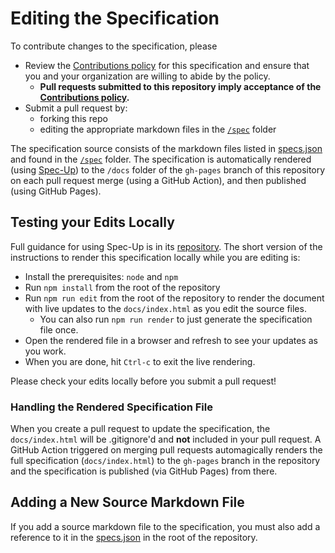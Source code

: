 # Editing the Specification

To contribute changes to the specification, please 

- Review the [Contributions policy](Contributing.md) for this specification and ensure that you and your organization are willing to abide by the policy.
  - **Pull requests submitted to this repository imply acceptance of the [Contributions policy](Contributing.md).**
- Submit a pull request by:
  - forking this repo
  - editing the appropriate markdown files in the [`/spec`](/spec) folder

The specification source consists of the markdown files listed in
[specs.json](/specs.json) and found in the [`/spec`](/spec) folder. The
specification is automatically rendered (using
 [Spec-Up](https://github.com/decentralized-identity/spec-up)) to the `/docs`
 folder of the `gh-pages` branch of this repository on each pull request merge
 (using a GitHub Action), and then published (using GitHub Pages).

## Testing your Edits Locally

Full guidance for using Spec-Up is in its
[repository](https://github.com/decentralized-identity/spec-up). The short
version of the instructions to render this specification locally while you are
editing is:

- Install the prerequisites: `node` and `npm`
- Run `npm install` from the root of the repository
- Run `npm run edit` from the root of the repository to render the document with
  live updates to the `docs/index.html` as
  you edit the source files.
  - You can also run `npm run render` to just generate the specification file once.
- Open the rendered file in a browser and refresh to see your updates as you work.
- When you are done, hit `Ctrl-c` to exit the live rendering.

Please check your edits locally before you submit a pull request!

### Handling the Rendered Specification File

When you create a pull request to update the specification, the `docs/index.html` will be
.gitignore'd and **not** included in your pull request. A GitHub Action triggered on merging pull requests automagically renders the full
specification (`docs/index.html`) to the `gh-pages` branch in the repository and the
specification is published (via GitHub Pages) from there.

## Adding a New Source Markdown File

If you add a source markdown file to the specification, you must also add a reference
to it in the [specs.json](/specs.json) in the root of the repository.
